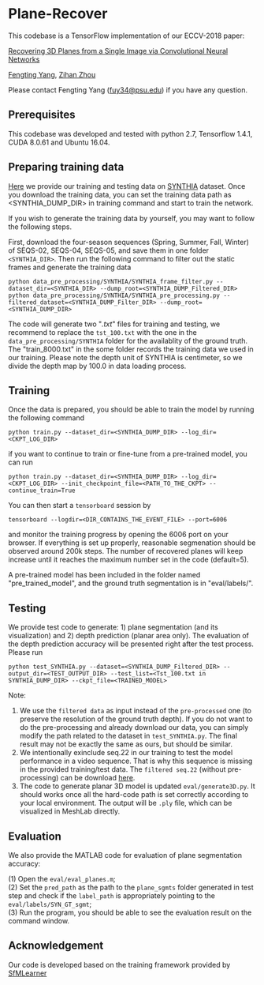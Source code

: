 # Plane-Recover

This codebase is a TensorFlow implementation of our ECCV-2018 paper:

[Recovering 3D Planes from a Single Image via Convolutional Neural Networks](https://faculty.ist.psu.edu/zzhou/paper/ECCV18-plane.pdf)

[Fengting Yang](http://personal.psu.edu/fuy34/), [Zihan Zhou](https://faculty.ist.psu.edu/zzhou/Home.html)

Please contact Fengting Yang (fuy34@psu.edu) if you have any question.

## Prerequisites
This codebase was developed and tested with python 2.7, Tensorflow 1.4.1, CUDA 8.0.61 and Ubuntu 16.04.

## Preparing training data
[Here](https://psu.box.com/s/6ds04a85xqf3ud3uljjxnedmux169ebf) we provide our training and testing data on [SYNTHIA](http://synthia-dataset.net/) dataset. Once you download the training data, you can set the training data path as <SYNTHIA_DUMP_DIR> in training command and start to train the network. 

If you wish to generate the training data by yourself, you may want to follow the following steps.

First, download the four-season sequences  (Spring, Summer, Fall, Winter) of SEQS-02, SEQS-04, SEQS-05, and save them in one folder ```<SYNTHIA_DIR>```. Then run the following command to filter out the static frames and generate the training data
```
python data_pre_processing/SYNTHIA/SYNTHIA_frame_filter.py --dataset_dir=<SYNTHIA_DIR> --dump_root=<SYNTHIA_DUMP_Filtered_DIR> 
python data_pre_processing/SYNTHIA/SYNTHIA_pre_processing.py --filtered_dataset=<SYNTHIA_DUMP_Filter_DIR> --dump_root=<SYNTHIA_DUMP_DIR> 
```
The code will generate two "*.txt*" files for training and testing, we recommend to replace the ```tst_100.txt``` with the one in the ```data_pre_processing/SYNTHIA``` folder for the availablity of the ground truth. The "train_8000.txt" in the some folder records the training data we used in our training. Please note the depth unit of SYNTHIA is centimeter, so we divide the depth map by 100.0 in data loading process.  


## Training
Once the data is prepared, you should be able to train the model by running the following command
```
python train.py --dataset_dir=<SYNTHIA_DUMP_DIR> --log_dir=<CKPT_LOG_DIR>
```

if you want to continue to train or fine-tune from a pre-trained model, you can run 
```
python train.py --dataset_dir=<SYNTHIA_DUMP_DIR> --log_dir=<CKPT_LOG_DIR> --init_checkpoint_file=<PATH_TO_THE_CKPT> --continue_train=True
```

You can then start a `tensorboard` session by
```
tensorboard --logdir=<DIR_CONTAINS_THE_EVENT_FILE> --port=6006
```
and monitor the training progress by opening the 6006 port on your browser. If everything is set up properly, reasonable segmenation should be observed around 200k steps. The number of recovered planes will keep increase until it reaches the maximum number set in the code (default=5). 

A pre-trained model has been included in the folder named "pre_trained_model", and the ground truth segmentation is in "eval/labels/".
 
## Testing
We provide test code to generate: 1) plane segmentation (and its visualization) and 2) depth prediction (planar area only). The evaluation of the depth prediction accuracy will be presented right after the test process. Please run
```
python test_SYNTHIA.py --dataset=<SYNTHIA_DUMP_Filtered_DIR> --output_dir=<TEST_OUTPUT_DIR> --test_list=<Tst_100.txt in SYNTHIA_DUMP_DIR> --ckpt_file=<TRAINED_MODEL>
```
Note: 
1. We use the ```filtered data``` as input instead of the ```pre-processed``` one (to preserve the resolution of the ground truth depth). If you do not want to do the pre-processing and already download our data, you can simply modify the path related to the dataset in ```test_SYNTHIA.py```. The final result may not be exactly the same as ours, but should be similar.
2. We intentionally exinclude seq.22 in our training to test the model performance in a video sequence. That is why this sequence is missing in the provided training/test data. The ```filtered seq.22``` (without pre-processing) can be download [here](https://psu.box.com/s/9rpxfa8zasy95ia5u0ol0wxm6qj9i7s8).
3. The code to generate planar 3D model is updated ```eval/generate3D.py```. It should works once all the hard-code path is set correctly according to your local environment. The output will be ```.ply``` file, which can be visualized in MeshLab directly. 

## Evaluation
We also provide the MATLAB code for evaluation of plane segmentation accuracy:

(1) Open the ```eval/eval_planes.m```;  
(2) Set the ```pred_path``` as the path to the ```plane_sgmts``` folder generated in test step and check if the ```label_path``` is appropriately pointing to the ```eval/labels/SYN_GT_sgmt```;  
(3) Run the program, you should be able to see the evaluation result on the command window.  

## Acknowledgement
Our code is developed based on the training framework provided by [SfMLearner](https://github.com/tinghuiz/SfMLearner)


